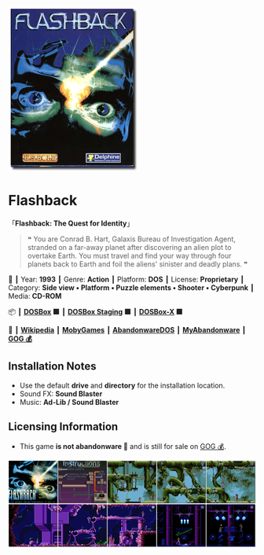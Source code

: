 ![](Thumbnail.png 'application-thumbnail')

# Flashback

「**Flashback: The Quest for Identity**」

> ❝ You are Conrad B. Hart, Galaxis Bureau of Investigation Agent, stranded on a far-away planet after discovering an alien plot to overtake Earth. You must travel and find your way through four planets back to Earth and foil the aliens' sinister and deadly plans. ❞
>

📌 ┃ Year: **1993** ┃ Genre: **Action** ┃ Platform: **DOS** ┃ License: **Proprietary** ┃ Category: **Side view • Platform • Puzzle elements • Shooter • Cyberpunk** ┃ Media: **CD-ROM** 

📦 ┃ **[DOSBox](https://www.dosbox.com/) 🟩** ┃ **[DOSBox Staging](https://dosbox-staging.github.io/) 🟩** ┃ **[DOSBox-X](https://dosbox-x.com/) 🟩** 

📎 ┃ **[Wikipedia](https://en.wikipedia.org/wiki/Flashback_(1992_video_game))** ┃ **[MobyGames](https://www.mobygames.com/game/555/flashback-the-quest-for-identity/)** ┃ **[AbandonwareDOS](https://www.abandonwaredos.com/abandonware-game.php?abandonware=Flashback%3A+The+Quest+for+Identity&gid=1501)** ┃ **[MyAbandonware](https://www.myabandonware.com/game/flashback-the-quest-for-identity-1lr)** ┃ **[GOG 💰](https://www.gog.com/en/game/flashback)** 

## Installation Notes
- Use the default **drive** and **directory** for the installation location.
- Sound FX: **Sound Blaster**
- Music: **Ad-Lib / Sound Blaster**

## Licensing Information
- This game **is not abandonware 🚫** and is still for sale on [GOG 💰](https://www.gog.com/en/game/flashback).

![](Montage.png 'Flashback')

